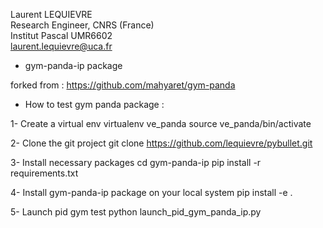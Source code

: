 Laurent LEQUIEVRE<br/>
Research Engineer, CNRS (France)<br/>
Institut Pascal UMR6602<br/>
laurent.lequievre@uca.fr<br/>

* gym-panda-ip package

forked from : https://github.com/mahyaret/gym-panda

* How to test gym panda package :

1- Create a virtual env
virtualenv ve_panda
source ve_panda/bin/activate

2- Clone the git project
git clone https://github.com/lequievre/pybullet.git

3- Install necessary packages
cd gym-panda-ip
pip install -r requirements.txt

4- Install gym-panda-ip package on your local system
pip install -e .

5- Launch pid gym test
python launch_pid_gym_panda_ip.py
 





